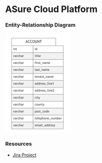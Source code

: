 # ASure Cloud Platform

### Entity-Relationship Diagram
<img src="/documentation/erd-diagram.png" width="209" />

### Resources
- [Jira Project](https://aaronsmith1203.atlassian.net/browse/CP)

